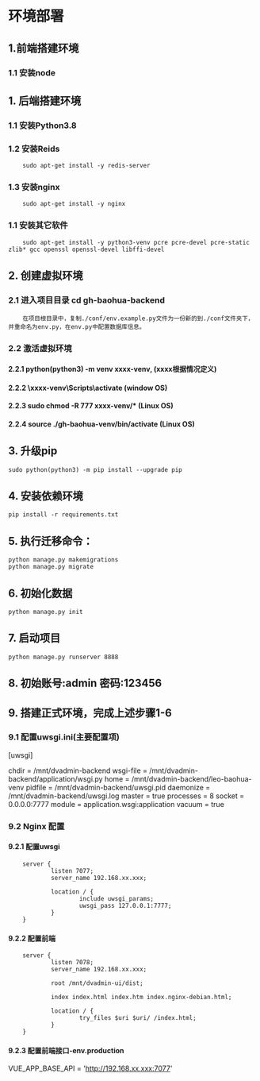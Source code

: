# 环境部署
## 1.前端搭建环境

### 1.1 安装node

## 1. 后端搭建环境

### 1.1 安装Python3.8

### 1.2 安装Reids
        sudo apt-get install -y redis-server

### 1.3 安装nginx
        sudo apt-get install -y nginx

### 1.1 安装其它软件
        sudo apt-get install -y python3-venv pcre pcre-devel pcre-static zlib* gcc openssl openssl-devel libffi-devel 

## 2. 创建虚拟环境
### 2.1 进入项目目录 cd gh-baohua-backend
        在项目根目录中，复制./conf/env.example.py文件为一份新的到./conf文件夹下，并重命名为env.py，在env.py中配置数据库信息。

### 2.2 激活虚拟环境

#### 2.2.1 python(python3) -m venv xxxx-venv, (xxxx根据情况定义)

#### 2.2.2 \xxxx-venv\Scripts\activate (window OS)

#### 2.2.3 sudo chmod -R 777 xxxx-venv/* (Linux OS)
#### 2.2.4 source ./gh-baohua-venv/bin/activate (Linux OS)

## 3. 升级pip

	sudo python(python3) -m pip install --upgrade pip

## 4. 安装依赖环境

	pip install -r requirements.txt

## 5. 执行迁移命令：
	python manage.py makemigrations
	python manage.py migrate

## 6. 初始化数据
	python manage.py init

## 7. 启动项目
	python manage.py runserver 8888

## 8. 初始账号:admin  密码:123456

## 9. 搭建正式环境，完成上述步骤1-6

### 9.1 配置uwsgi.ini(主要配置项)

[uwsgi]

chdir           = /mnt/dvadmin-backend
wsgi-file       = /mnt/dvadmin-backend/application/wsgi.py
home            = /mnt/dvadmin-backend/leo-baohua-venv
pidfile = /mnt/dvadmin-backend/uwsgi.pid
daemonize = /mnt/dvadmin-backend/uwsgi.log
master          = true
processes       = 8
socket          = 0.0.0.0:7777
module          = application.wsgi:application
vacuum          = true

### 9.2 Nginx 配置

#### 9.2.1 配置uwsgi
        server {
                listen 7077;
                server_name 192.168.xx.xxx;
    
                location / {
                        include uwsgi_params;
                        uwsgi_pass 127.0.0.1:7777;
                }
        }

#### 9.2.2 配置前端
        server {
                listen 7078;
                server_name 192.168.xx.xxx;
    
                root /mnt/dvadmin-ui/dist;
    
                index index.html index.htm index.nginx-debian.html;
    
                location / {
                        try_files $uri $uri/ /index.html;
                }
        }

#### 9.2.3 配置前端接口-env.production
VUE_APP_BASE_API = 'http://192.168.xx.xxx:7077'

